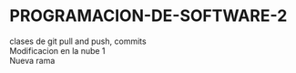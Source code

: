 # PROGRAMACION-DE-SOFTWARE-2
clases de git pull and push, commits  
Modificacion en la nube 1  
Nueva rama  